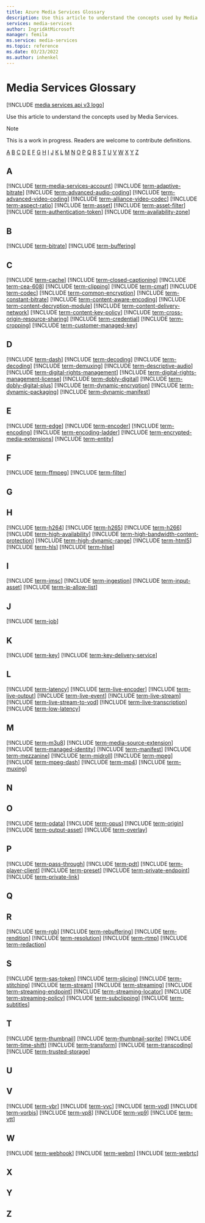 ```yaml
---
title: Azure Media Services Glossary
description: Use this article to understand the concepts used by Media Services.
services: media-services
author: IngridAtMicrosoft
manager: femila
ms.service: media-services
ms.topic: reference
ms.date: 03/23/2022
ms.author: inhenkel
---
```


# Media Services Glossary

[!INCLUDE [media services api v3 logo](./includes/v3-hr.md)]

Use this article to understand the concepts used by Media Services.

> [!NOTE]
> This is a work in progress. Readers are welcome to contribute definitions.

[A](#a) [B](#b) [C](#c) [D](#d) [E](#e) [F](#f) [G](#g) [H](#h) [I](#i) [J](#j) [K](#k) [L](#l) [M](#m) [N](#n) [O](#o) [P](#p) [Q](#q) [R](#r) [S](#s) [T](#t) [U](#u) [V](#v) [W](#w) [X](#x) [Y](#y) [Z](#z)

## A

[!INCLUDE [term-media-services-account](includes/term-media-services-account.md)]
[!INCLUDE [term-adaptive-bitrate](includes/term-adaptive-bitrate.md)]
[!INCLUDE [term-advanced-audio-coding](includes/term-advanced-audio-coding.md)]
[!INCLUDE [term-advanced-video-coding](includes/term-advanced-video-coding.md)]
[!INCLUDE [term-alliance-video-codec](includes/term-alliance-video-codec.md)]
[!INCLUDE [term-aspect-ratio](includes/term-aspect-ratio.md)]
[!INCLUDE [term-asset](includes/term-asset.md)]
[!INCLUDE [term-asset-filter](includes/term-asset-filter.md)]
[!INCLUDE [term-authentication-token](includes/term-authentication-token.md)]
[!INCLUDE [term-availability-zone](includes/term-availability-zone.md)]

## B

<!-- Beacon -->
[!INCLUDE [term-bitrate](includes/term-bitrate.md)]
[!INCLUDE [term-buffering](includes/term-buffering.md)]

## C

[!INCLUDE [term-cache](includes/term-cache.md)]
[!INCLUDE [term-closed-captioning](includes/term-closed-captioning.md)]
[!INCLUDE [term-cea-608](includes/term-cea-608.md)]
[!INCLUDE [term-clipping](includes/term-clipping.md)]
[!INCLUDE [term-cmaf](includes/term-cmaf.md)]
[!INCLUDE [term-codec](includes/term-codec.md)]
[!INCLUDE [term-common-encryption](includes/term-common-encryption.md)]
[!INCLUDE [term-constant-bitrate](includes/term-constant-bitrate.md)]
[!INCLUDE [term-content-aware-encoding](includes/term-content-aware-encoding.md)]
[!INCLUDE [term-content-decryption-module](includes/term-content-decryption-module.md)]
[!INCLUDE [term-content-delivery-network](includes/term-content-delivery-network.md)]
[!INCLUDE [term-content-key-policy](includes/term-content-key-policy.md)]
[!INCLUDE [term-cross-origin-resource-sharing](includes/term-cross-origin-resource-sharing.md)]
[!INCLUDE [term-credential](includes/term-credential.md)]
[!INCLUDE [term-cropping](includes/term-cropping.md)]
[!INCLUDE [term-customer-managed-key](includes/term-customer-managed-key.md)]

## D

[!INCLUDE [term-dash](includes/term-dash.md)]
[!INCLUDE [term-decoding](includes/term-decoding.md)]
[!INCLUDE [term-decoding](includes/term-decode-time-stamp.md)]
[!INCLUDE [term-demuxing](includes/term-demuxing.md)]
[!INCLUDE [term-descriptive-audio](includes/term-descriptive-audio.md)]
[!INCLUDE [term-digital-rights-management](includes/term-digital-rights-management.md)]
[!INCLUDE [term-digital-rights-management-license](includes/term-digital-rights-management-license.md)]
[!INCLUDE [term-dobly-digital](includes/term-dobly-digital.md)]
[!INCLUDE [term-dobly-digital-plus](includes/term-dobly-digital-plus.md)]
[!INCLUDE [term-dynamic-encryption](includes/term-dynamic-encryption.md)]
[!INCLUDE [term-dynamic-packaging](includes/term-dynamic-packaging.md)]
[!INCLUDE [term-dynamic-manifest](includes/term-dynamic-manifest.md)]

## E

[!INCLUDE [term-edge](includes/term-edge.md)]
[!INCLUDE [term-encoder](includes/term-encoder.md)]
[!INCLUDE [term-encoding](includes/term-encoding.md)]
[!INCLUDE [term-encoding-ladder](includes/term-encoding-ladder.md)]
[!INCLUDE [term-encrypted-media-extensions](includes/term-encrypted-media-extensions.md)]
[!INCLUDE [term-entity](includes/term-entity.md)]

## F

[!INCLUDE [term-ffmpeg](includes/term-ffmpeg.md)]
[!INCLUDE [term-filter](includes/term-filter.md)]

## G

## H

[!INCLUDE [term-h264](includes/term-h264.md)]
[!INCLUDE [term-h265](includes/term-h265.md)]
[!INCLUDE [term-h266](includes/term-h266.md)]
[!INCLUDE [term-high-availability](includes/term-high-availability.md)]
[!INCLUDE [term-high-bandwidth-content-protection](includes/term-high-bandwidth-digital-content-protection.md)]
[!INCLUDE [term-high-dynamic-range](includes/term-high-dynamic-range.md)]
[!INCLUDE [term-html5](includes/term-html5.md)]
[!INCLUDE [term-hls](includes/term-hls.md)]
[!INCLUDE [term-hlse](includes/term-hlse.md)]

## I

[!INCLUDE [term-imsc](includes/term-imsc.md)]
[!INCLUDE [term-ingestion](includes/term-ingestion.md)]
[!INCLUDE [term-input-asset](includes/term-input-asset.md)]
[!INCLUDE [term-ip-allow-list](includes/term-ip-allow-list.md)]

## J

[!INCLUDE [term-job](includes/term-job.md)]

## K

[!INCLUDE [term-key](includes/term-key.md)]
[!INCLUDE [term-key-delivery-service](includes/term-key-delivery-service.md)]

## L

[!INCLUDE [term-latency](includes/term-latency.md)]
[!INCLUDE [term-live-encoder](includes/term-live-encoder.md)]
[!INCLUDE [term-live-output](includes/term-live-output.md)]
[!INCLUDE [term-live-event](includes/term-live-event.md)]
[!INCLUDE [term-live-stream](includes/term-live-stream.md)]
[!INCLUDE [term-live-stream-to-vod](includes/term-live-stream-to-vod.md)]
[!INCLUDE [term-live-transcription](includes/term-live-transcription.md)]
[!INCLUDE [term-low-latency](includes/term-low-latency.md)]

## M

[!INCLUDE [term-m3u8](includes/term-m3u8.md)]
[!INCLUDE [term-media-source-extension](includes/term-media-source-extension.md)]
[!INCLUDE [term-managed-identity](includes/term-managed-identity.md)]
[!INCLUDE [term-manifest](includes/term-manifest.md)]
[!INCLUDE [term-mezzanine](includes/term-mezzanine.md)]
[!INCLUDE [term-midroll](includes/term-midroll.md)]
[!INCLUDE [term-mpeg](includes/term-mpeg.md)]
[!INCLUDE [term-mpeg-dash](includes/term-mpeg-dash.md)]
[!INCLUDE [term-mp4](includes/term-mp4.md)]
[!INCLUDE [term-muxing](includes/term-muxing.md)]

## N

## O

[!INCLUDE [term-odata](includes/term-odata.md)]
[!INCLUDE [term-opus](includes/term-opus.md)]
[!INCLUDE [term-origin](includes/term-origin.md)]
[!INCLUDE [term-output-asset](includes/term-output-asset.md)]
[!INCLUDE [term-overlay](includes/term-overlay.md)]

## P

[!INCLUDE [term-pass-through](includes/term-pass-through.md)]
[!INCLUDE [term-pdt](includes/term-presentation-time-stamp.md)]
[!INCLUDE [term-player-client](includes/term-player-client.md)]
[!INCLUDE [term-preset](includes/term-preset.md)]
[!INCLUDE [term-private-endpoint](includes/term-private-endpoint.md)]
[!INCLUDE [term-private-link](includes/term-private-link.md)]

## Q

## R

[!INCLUDE [term-rgb](includes/term-rgb.md)]
[!INCLUDE [term-rebuffering](includes/term-rebuffering.md)]
[!INCLUDE [term-rendition](includes/term-rendition.md)]
[!INCLUDE [term-resolution](includes/term-resolution.md)]
[!INCLUDE [term-rtmp](includes/term-rtmp.md)]
[!INCLUDE [term-redaction](includes/term-redaction.md)]

## S

[!INCLUDE [term-sas-token](includes/term-sas-url.md)]
[!INCLUDE [term-slicing](includes/term-slicing.md)]
[!INCLUDE [term-stitching](includes/term-stitching.md)]
[!INCLUDE [term-stream](includes/term-stream.md)]
[!INCLUDE [term-streaming](includes/term-streaming.md)]
[!INCLUDE [term-streaming-endpoint](includes/term-streaming-endpoint.md)]
[!INCLUDE [term-streaming-locator](includes/term-streaming-locator.md)]
[!INCLUDE [term-streaming-policy](includes/term-streaming-policy.md)]
[!INCLUDE [term-subclipping](includes/term-subclipping.md)]
[!INCLUDE [term-subtitles](includes/term-subtitles.md)]

## T

[!INCLUDE [term-thumbnail](includes/term-thumbnail.md)]
[!INCLUDE [term-thumbnail-sprite](includes/term-thumbnail-sprite.md)]
[!INCLUDE [term-time-shift](includes/term-time-shift.md)]
[!INCLUDE [term-transform](includes/term-transform.md)]
[!INCLUDE [term-transcoding](includes/term-transcoding.md)]
[!INCLUDE [term-trusted-storage](includes/term-trusted-storage.md)]

## U

## V

[!INCLUDE [term-vbr](includes/term-vbr.md)]
[!INCLUDE [term-vvc](includes/term-vvc.md)]
[!INCLUDE [term-vod](includes/term-vod.md)]
[!INCLUDE [term-vorbis](includes/term-vorbis.md)]
[!INCLUDE [term-vp8](includes/term-vp8.md)]
[!INCLUDE [term-vp9](includes/term-vp9.md)]
[!INCLUDE [term-vtt](includes/term-vtt.md)]

## W

[!INCLUDE [term-webhook](includes/term-webhook.md)]
[!INCLUDE [term-webm](includes/term-webm.md)]
[!INCLUDE [term-webrtc](includes/term-webrtc.md)]

## X

## Y

## Z
